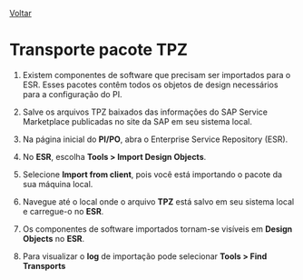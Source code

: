 [Voltar](./)  

# Transporte pacote TPZ

1. Existem componentes de software que precisam ser importados para o ESR. Esses pacotes contêm todos os objetos de design necessários para a configuração do PI.

2. Salve os arquivos TPZ baixados das informações do SAP Service Marketplace publicadas no site da SAP em seu sistema local.

3. Na página inicial do **PI/PO**, abra o Enterprise Service Repository (ESR).

4. No **ESR**, escolha **Tools > Import Design Objects**.

5. Selecione **Import from client**, pois você está importando o pacote da sua máquina local.

6. Navegue até o local onde o arquivo **TPZ** está salvo em seu sistema local e carregue-o no **ESR**.

7. Os componentes de software importados tornam-se visíveis em **Design Objects** no **ESR**.

8. Para visualizar o **log** de importação pode selecionar **Tools > Find Transports**